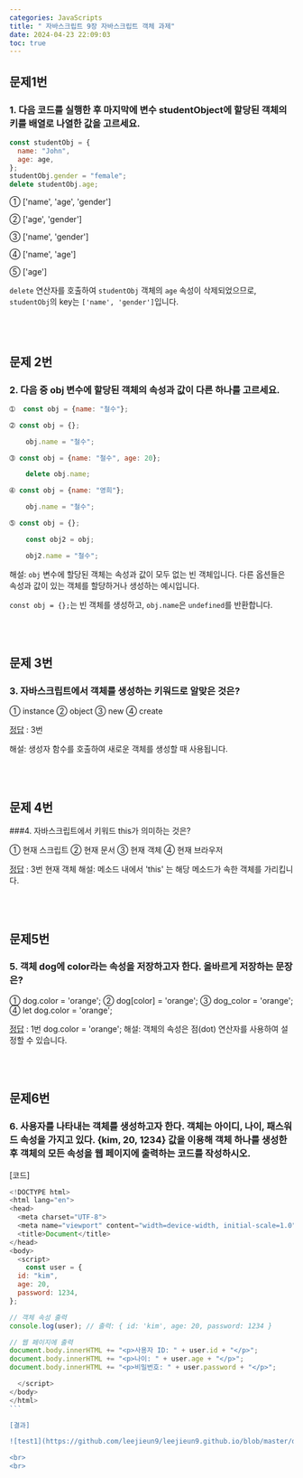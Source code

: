 ```yaml
---
categories: JavaScripts
title: " 자바스크립트 9장 자바스크립트 객체 과제"
date: 2024-04-23 22:09:03
toc: true
---
```


## 문제1번

### 1. 다음 코드를 실행한 후 마지막에 변수 studentObject에 할당된 객체의 키를 배열로 나열한 값을 고르세요.

```js
const studentObj = {
  name: "John",
  age: age,
};
studentObj.gender = "female";
delete studentObj.age;
```
➀ ['name', 'age', 'gender']

➁ ['age', 'gender']

➂ ['name', 'gender']

➃ ['name', 'age']

➄ ['age']


[정답]: 3번

`delete` 연산자를 호출하여 `studentObj` 객체의 `age` 속성이 삭제되었으므로, `studentObj`의 key는 `['name', 'gender']`입니다. 
<br>
<br>
<br>
<br>

## 문제 2번

### 2. 다음 중 obj 변수에 할당된 객체의 속성과 값이 다른 하나를 고르세요.

```js
➀  const obj = {name: "철수"};

➁ const obj = {};

    obj.name = "철수";

➂ const obj = {name: "철수", age: 20};

    delete obj.name;

➃ const obj = {name: "영희"};

    obj.name = "철수";

➄ const obj = {};

    const obj2 = obj;

    obj2.name = "철수";
```
[정답]: 2번
해설: `obj` 변수에 할당된 객체는 속성과 값이 모두 없는 빈 객체입니다. 다른 옵션들은 속성과 값이 있는 객체를 할당하거나 생성하는 예시입니다.

`const obj = {};`는 빈 객체를 생성하고, `obj.name`은 `undefined`를 반환합니다.

​
<br>
<br>

## 문제 3번

### 3. 자바스크립트에서 객체를 생성하는 키워드로 알맞은 것은?

➀  instance      ➁ object      ➂ new      ➃ create

[정답] : 3번

해설: 생성자 함수를 호출하여 새로운 객체를 생성할 때 사용됩니다.

<br>
<br>

## 문제 4번

###4. 자바스크립트에서 키워드 this가 의미하는 것은?

➀  현재 스크립트     ➁ 현재 문서      ➂ 현재 객체      ➃ 현재 브라우저

[정답] : 3번 현재 객체
해설: 메소드 내에서 'this' 는 해당 메소드가 속한 객체를 가리킵니다.

<br>
<br>

## 문제5번

### 5. 객체 dog에 color라는 속성을 저장하고자 한다. 올바르게 저장하는 문장은?

➀  dog.color = 'orange';     ➁ dog[color] = 'orange';     ➂ dog_color = 'orange';     ➃ let dog.color = 'orange';

[정답] : 1번 dog.color = 'orange';
해설: 객체의 속성은 점(dot) 연산자를 사용하여 설정할 수 있습니다.

<br>
<br>

## 문제6번

### 6. 사용자를 나타내는 객체를 생성하고자 한다. 객체는 아이디, 나이, 패스워드 속성을 가지고 있다. {kim, 20, 1234} 값을 이용해 객체 하나를 생성한 후 객체의 모든 속성을 웹 페이지에 출력하는 코드를 작성하시오. 

[코드]
```js
<!DOCTYPE html>
<html lang="en">
<head>
  <meta charset="UTF-8">
  <meta name="viewport" content="width=device-width, initial-scale=1.0">
  <title>Document</title>
</head>
<body>
  <script>
    const user = {
  id: "kim",
  age: 20,
  password: 1234,
};

// 객체 속성 출력
console.log(user); // 출력: { id: 'kim', age: 20, password: 1234 }

// 웹 페이지에 출력
document.body.innerHTML += "<p>사용자 ID: " + user.id + "</p>";
document.body.innerHTML += "<p>나이: " + user.age + "</p>";
document.body.innerHTML += "<p>비밀번호: " + user.password + "</p>";

  </script>
</body>
</html>
​```

[결과]

![test1](https://github.com/leejieun9/leejieun9.github.io/blob/master/docs/assets/images/9-4.PNG?raw=true)

<br>
<br>
